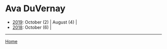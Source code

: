 # Ava DuVernay

  * [2019](./ava-duvernay-2019.md): 
      October (2) | 
      August (4) | 
  * [2018](./ava-duvernay-2018.md): 
      October (6) | 

----

[Home](../)
